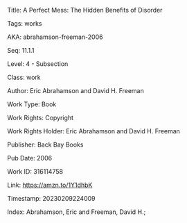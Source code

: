 Title:  A Perfect Mess: The Hidden Benefits of Disorder

Tags:   works

AKA:    abrahamson-freeman-2006

Seq:    11.1.1

Level:  4 - Subsection

Class:  work

Author: Eric Abrahamson and David H. Freeman

Work Type: Book

Work Rights: Copyright

Work Rights Holder: Eric Abrahamson and David H. Freeman

Publisher: Back Bay Books

Pub Date: 2006

Work ID: 316114758

Link:   https://amzn.to/1Y1dhbK

Timestamp: 20230209224009

Index:  Abrahamson, Eric and Freeman, David H.; 
